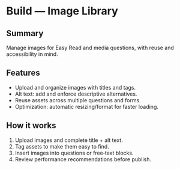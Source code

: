 # Build — Image Library

## Summary

Manage images for Easy Read and media questions, with reuse and accessibility in mind.

## Features

- Upload and organize images with titles and tags.
- Alt text: add and enforce descriptive alternatives.
- Reuse assets across multiple questions and forms.
- Optimization: automatic resizing/format for faster loading.

## How it works

1) Upload images and complete title + alt text.
2) Tag assets to make them easy to find.
3) Insert images into questions or free‑text blocks.
4) Review performance recommendations before publish.
